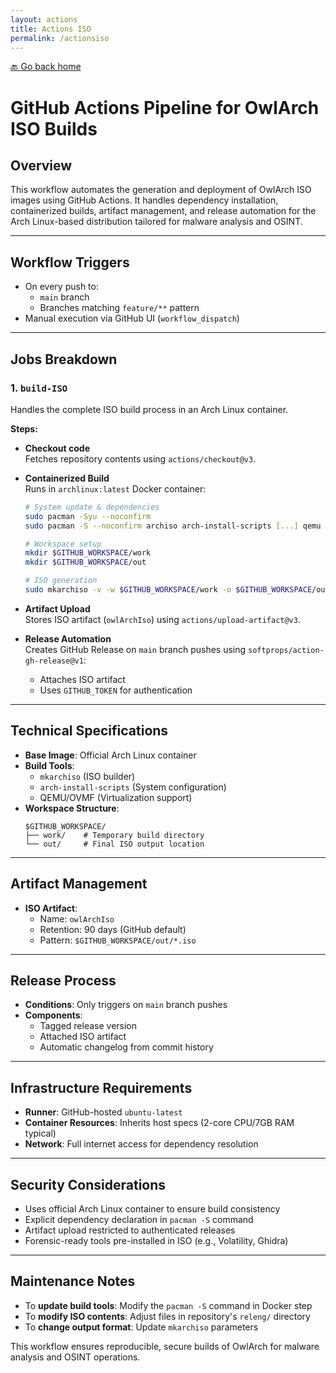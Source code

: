 ```yaml
---
layout: actions
title: Actions ISO
permalink: /actionsiso
---
```


[🔙 Go back home](/OwlArch/)

# GitHub Actions Pipeline for OwlArch ISO Builds

## Overview  
This workflow automates the generation and deployment of OwlArch ISO images using GitHub Actions. It handles dependency installation, containerized builds, artifact management, and release automation for the Arch Linux-based distribution tailored for malware analysis and OSINT.

---

## Workflow Triggers  
- On every push to:  
  - `main` branch  
  - Branches matching `feature/**` pattern  
- Manual execution via GitHub UI (`workflow_dispatch`)

---

## Jobs Breakdown  
### 1. `build-ISO`  
Handles the complete ISO build process in an Arch Linux container.  

**Steps:**  
- **Checkout code**  
  Fetches repository contents using `actions/checkout@v3`.  

- **Containerized Build**  
  Runs in `archlinux:latest` Docker container:  
  ```bash  
  # System update & dependencies  
  sudo pacman -Syu --noconfirm  
  sudo pacman -S --noconfirm archiso arch-install-scripts [...] qemu shellcheck python-docutils  

  # Workspace setup  
  mkdir $GITHUB_WORKSPACE/work  
  mkdir $GITHUB_WORKSPACE/out  

  # ISO generation  
  sudo mkarchiso -v -w $GITHUB_WORKSPACE/work -o $GITHUB_WORKSPACE/out  
  ```  

- **Artifact Upload**  
  Stores ISO artifact (`owlArchIso`) using `actions/upload-artifact@v3`.  

- **Release Automation**  
  Creates GitHub Release on `main` branch pushes using `softprops/action-gh-release@v1`:  
  - Attaches ISO artifact  
  - Uses `GITHUB_TOKEN` for authentication  

---

## Technical Specifications  
- **Base Image**: Official Arch Linux container  
- **Build Tools**:  
  - `mkarchiso` (ISO builder)  
  - `arch-install-scripts` (System configuration)  
  - QEMU/OVMF (Virtualization support)  
- **Workspace Structure**:  
  ```  
  $GITHUB_WORKSPACE/  
  ├── work/    # Temporary build directory  
  └── out/     # Final ISO output location  
  ```  

---

## Artifact Management  
- **ISO Artifact**:  
  - Name: `owlArchIso`  
  - Retention: 90 days (GitHub default)  
  - Pattern: `$GITHUB_WORKSPACE/out/*.iso`  

---

## Release Process  
- **Conditions**: Only triggers on `main` branch pushes  
- **Components**:  
  - Tagged release version  
  - Attached ISO artifact  
  - Automatic changelog from commit history  

---

## Infrastructure Requirements  
- **Runner**: GitHub-hosted `ubuntu-latest`  
- **Container Resources**: Inherits host specs (2-core CPU/7GB RAM typical)  
- **Network**: Full internet access for dependency resolution  

---

## Security Considerations  
- Uses official Arch Linux container to ensure build consistency  
- Explicit dependency declaration in `pacman -S` command  
- Artifact upload restricted to authenticated releases  
- Forensic-ready tools pre-installed in ISO (e.g., Volatility, Ghidra)  

---

## Maintenance Notes  
- To **update build tools**: Modify the `pacman -S` command in Docker step  
- To **modify ISO contents**: Adjust files in repository's `releng/` directory  
- To **change output format**: Update `mkarchiso` parameters  

This workflow ensures reproducible, secure builds of OwlArch for malware analysis and OSINT operations.  